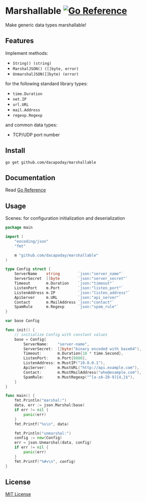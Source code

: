 # Marshallable [![Go Reference](https://pkg.go.dev/badge/github.com/dacapoday/marshallable.svg)](https://pkg.go.dev/github.com/dacapoday/marshallable)
Make generic data types marshallable!

## Features
Implement methods:
* `String() (string)`
* `MarshalJSON() ([]byte, error)`
* `UnmarshalJSON([]byte) (error)`

for the following standard library types:
* `time.Duration`
* `net.IP`
* `url.URL`
* `mail.Address`
* `regexp.Regexp`

and common data types:
* TCP/UDP port number

## Install

```
go get github.com/dacapoday/marshallable
```

## Documentation

Read [Go Reference](https://pkg.go.dev/github.com/dacapoday/marshallable)

## Usage
Scenes: for configuration initialization and deserialization

```go
package main

import (
	"encoding/json"
	"fmt"

	m "github.com/dacapoday/marshallable"
)

type Config struct {
	ServerName    string        `json:"server_name"`
	ServerSecret  []byte        `json:"server_secret"`
	Timeout       m.Duration    `json:"timeout"`
	ListenPort    m.Port        `json:"listen_port"`
	ListenAddress m.IP          `json:"listen_address"`
	ApiServer     m.URL         `json:"api_server"`
	Contact       m.MailAddress `json:"contact"`
	SpamRule      m.Regexp      `json:"spam_rule"`
}

var base Config

func init() {
	// initialize Config with constant values
	base = Config{
		ServerName:    "server-name",
		ServerSecret:  []byte("binary encoded with base64"),
		Timeout:       m.Duration{10 * time.Second},
		ListenPort:    m.Port{8080},
		ListenAddress: m.MustIP("10.0.0.1"),
		ApiServer:     m.MustURL("http://api.example.com"),
		Contact:       m.MustMailAddress("who@example.com"),
		SpamRule:      m.MustRegexp("^[a-zA-Z0-9]{4,}$"),
	}
}

func main() {
	fmt.Println("marshal:")
	data, err := json.Marshal(base)
	if err != nil {
		panic(err)
	}
	fmt.Printf("%s\n", data)

	fmt.Println("unmarshal:")
	config := new(Config)
	err = json.Unmarshal(data, config)
	if err != nil {
		panic(err)
	}
	fmt.Printf("%#v\n", config)
}

```

## License

[MIT License](LICENSE)
